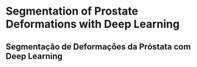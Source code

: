 # Segmentation of Prostate Deformations with Deep Learning

## Segmentação de Deformações da Próstata com Deep Learning
